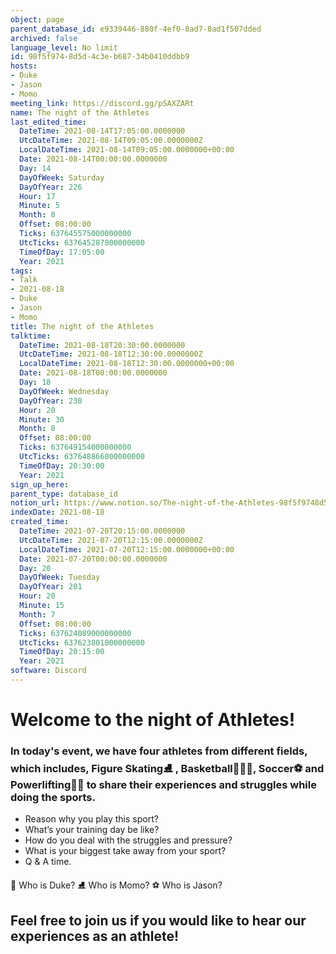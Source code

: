 ```yaml
---
object: page
parent_database_id: e9339446-880f-4ef0-8ad7-8ad1f507dded
archived: false
language_level: No limit
id: 98f5f974-8d5d-4c3e-b687-34b0410ddbb9
hosts:
- Duke
- Jason
- Momo
meeting_link: https://discord.gg/pSAXZARt
name: The night of the Athletes
last_edited_time:
  DateTime: 2021-08-14T17:05:00.0000000
  UtcDateTime: 2021-08-14T09:05:00.0000000Z
  LocalDateTime: 2021-08-14T09:05:00.0000000+00:00
  Date: 2021-08-14T00:00:00.0000000
  Day: 14
  DayOfWeek: Saturday
  DayOfYear: 226
  Hour: 17
  Minute: 5
  Month: 8
  Offset: 08:00:00
  Ticks: 637645575000000000
  UtcTicks: 637645287000000000
  TimeOfDay: 17:05:00
  Year: 2021
tags:
- Talk
- 2021-08-18
- Duke
- Jason
- Momo
title: The night of the Athletes
talktime:
  DateTime: 2021-08-18T20:30:00.0000000
  UtcDateTime: 2021-08-18T12:30:00.0000000Z
  LocalDateTime: 2021-08-18T12:30:00.0000000+00:00
  Date: 2021-08-18T00:00:00.0000000
  Day: 18
  DayOfWeek: Wednesday
  DayOfYear: 230
  Hour: 20
  Minute: 30
  Month: 8
  Offset: 08:00:00
  Ticks: 637649154000000000
  UtcTicks: 637648866000000000
  TimeOfDay: 20:30:00
  Year: 2021
sign_up_here: 
parent_type: database_id
notion_url: https://www.notion.so/The-night-of-the-Athletes-98f5f9748d5d4c3eb68734b0410ddbb9
indexDate: 2021-08-18
created_time:
  DateTime: 2021-07-20T20:15:00.0000000
  UtcDateTime: 2021-07-20T12:15:00.0000000Z
  LocalDateTime: 2021-07-20T12:15:00.0000000+00:00
  Date: 2021-07-20T00:00:00.0000000
  Day: 20
  DayOfWeek: Tuesday
  DayOfYear: 201
  Hour: 20
  Minute: 15
  Month: 7
  Offset: 08:00:00
  Ticks: 637624089000000000
  UtcTicks: 637623801000000000
  TimeOfDay: 20:15:00
  Year: 2021
software: Discord
---
```


#                     Welcome to the night of Athletes!



### In today's event, we have four athletes from different fields, which includes, Figure Skating⛸️ , Basketball⛹🏻‍♀️, Soccer⚽ and Powerlifting🏋🏽 to share their experiences and struggles while doing the sports. 
 
   - Reason why you play this sport?
   - What’s your training day be like?
   - How do you deal with the struggles and pressure?
   - What is your biggest take away from your sport?
   - Q & A time. 

👑 Who is Duke?
⛸️ Who is Momo?
⚽ Who is Jason?


## Feel free to join us if you would like to hear our experiences as an athlete!



